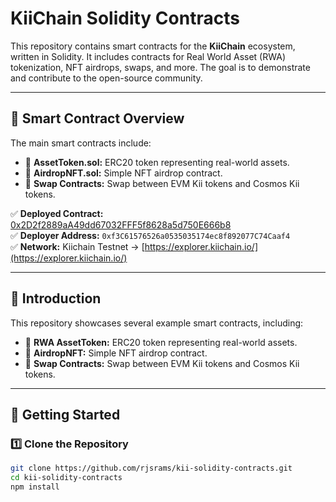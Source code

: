 # KiiChain Solidity Contracts

This repository contains smart contracts for the **KiiChain** ecosystem, written in Solidity. It includes contracts for Real World Asset (RWA) tokenization, NFT airdrops, swaps, and more. The goal is to demonstrate and contribute to the open-source community.

---

## 📄 Smart Contract Overview

The main smart contracts include:

- 🏦 **AssetToken.sol:** ERC20 token representing real-world assets.
- 🎁 **AirdropNFT.sol:** Simple NFT airdrop contract.
- 🔄 **Swap Contracts:** Swap between EVM Kii tokens and Cosmos Kii tokens.

✅ **Deployed Contract:** [0x2D2f2889aA49dd67032FFF5f8628a5d750E666b8](https://explorer.kiichain.io/address/0x2D2f2889aA49dd67032FFF5f8628a5d750E666b8)  
✅ **Deployer Address:** `0xf3C61576526a0535035174ec8f892077C74Caaf4`  
✅ **Network:** Kiichain Testnet → [https://explorer.kiichain.io/](https://explorer.kiichain.io/)

---

## 📘 Introduction

This repository showcases several example smart contracts, including:

- 🏦 **RWA AssetToken:** ERC20 token representing real-world assets.
- 🎁 **AirdropNFT:** Simple NFT airdrop contract.
- 🔄 **Swap Contracts:** Swap between EVM Kii tokens and Cosmos Kii tokens.

---

## 🚀 Getting Started

### 1️⃣ Clone the Repository

```bash
git clone https://github.com/rjsrams/kii-solidity-contracts.git
cd kii-solidity-contracts
npm install

